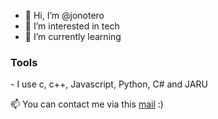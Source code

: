 - 👋 Hi, I’m @jonotero
- 👀 I’m interested in tech
- 🌱 I’m currently learning 

<h3>Tools</h3>
- I use c, c++, Javascript, Python, C# and JARU
<p></p>
<p dir="auto">📫 You can contact me via this <a href="mailto:jonotero@navirama.es">mail</a> :)</p>
<!---
jonotero/jonotero is a ✨ special ✨ repository because its `README.md` (this file) appears on your GitHub profile.
You can click the Preview link to take a look at your changes.
--->
